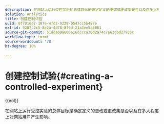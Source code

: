 ```yaml
---
description: 在网站上运行受控实验的总体目标是确定定义的更改或更改集是否以及在多大程度上对网站用户产生影响。
solution: Analytics
title: 创建控制试验
uuid: 0f7016e7-187e-4fd2-9228-0547cc5b487e
exl-id: 9287c2c5-8e2a-4d78-8f9d-21a3ee5a5081
source-git-commit: b1dda69a606a16dccca30d2a74c7e63dbd27936c
workflow-type: tm+mt
source-wordcount: '78'
ht-degree: 10%

---
```


# 创建控制试验{#creating-a-controlled-experiment}

{{eol}}

在网站上运行受控实验的总体目标是确定定义的更改或更改集是否以及在多大程度上对网站用户产生影响。

